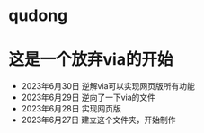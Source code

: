 # qudong
# 这是一个放弃via的开始
* 2023年6月30日
  逆解via可以实现网页版所有功能
* 2023年6月29日
  逆向了一下via的文件
* 2023年6月28日
  实现网页版
* 2023年6月27日
  建立这个文件夹，开始制作